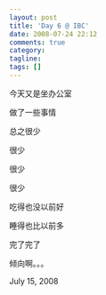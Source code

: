 ```yaml
---
layout: post
title: 'Day 6 @ IBC'
date: 2008-07-24 22:12
comments: true
category:
tagline:
tags: []
---
```


今天又是坐办公室

做了一些事情

总之很少

很少

很少

很少

吃得也没以前好

睡得也比以前多

完了完了

倾向啊。。。

July 15, 2008

